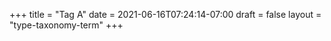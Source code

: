 +++
title = "Tag A"
date = 2021-06-16T07:24:14-07:00
draft = false
layout = "type-taxonomy-term"
+++
